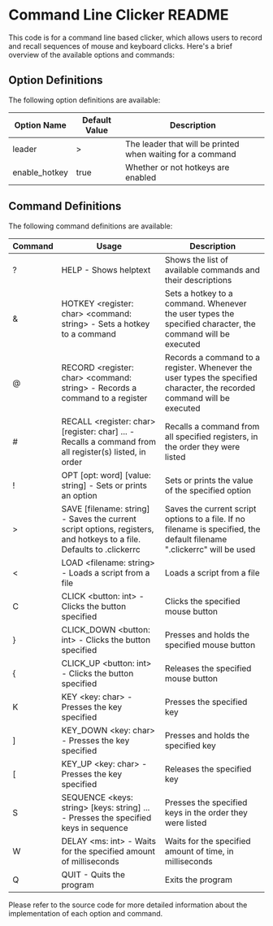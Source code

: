 # Command Line Clicker README

This code is for a command line based clicker, which allows users to record and recall sequences of mouse and keyboard clicks. Here's a brief overview of the available options and commands:

## Option Definitions
The following option definitions are available:

| Option Name   | Default Value | Description |
| ------------- | ------------- | ----------- |
| leader        | >             | The leader that will be printed when waiting for a command |
| enable_hotkey | true		   | Whether or not hotkeys are enabled |

## Command Definitions
The following command definitions are available:

| Command | Usage | Description |
| ------- | ----- | ----------- |
| ?       | HELP - Shows helptext | Shows the list of available commands and their descriptions |
| &       | HOTKEY \<register: char> \<command: string> - Sets a hotkey to a command | Sets a hotkey to a command. Whenever the user types the specified character, the command will be executed |
| @       | RECORD \<register: char> \<command: string> - Records a command to a register | Records a command to a register. Whenever the user types the specified character, the recorded command will be executed |
| #       | RECALL \<register: char> [register: char] ... - Recalls a command from all register(s) listed, in order | Recalls a command from all specified registers, in the order they were listed |
| !       | OPT [opt: word] [value: string] - Sets or prints an option | Sets or prints the value of the specified option |
| >       | SAVE [filename: string] - Saves the current script options, registers, and hotkeys to a file. Defaults to .clickerrc | Saves the current script options to a file. If no filename is specified, the default filename ".clickerrc" will be used |
| <       | LOAD \<filename: string> - Loads a script from a file | Loads a script from a file |
| C       | CLICK \<button: int> - Clicks the button specified | Clicks the specified mouse button |
| }       | CLICK_DOWN \<button: int> - Clicks the button specified | Presses and holds the specified mouse button |
| {       | CLICK_UP \<button: int> - Clicks the button specified | Releases the specified mouse button |
| K       | KEY \<key: char> - Presses the key specified | Presses the specified key |
| ]       | KEY_DOWN \<key: char> - Presses the key specified | Presses and holds the specified key |
| [       | KEY_UP \<key: char> - Presses the key specified | Releases the specified key |
| S       | SEQUENCE \<keys: string> [keys: string] ... - Presses the specified keys in sequence | Presses the specified keys in the order they were listed |
| W       | DELAY \<ms: int> - Waits for the specified amount of milliseconds | Waits for the specified amount of time, in milliseconds |
| Q       | QUIT - Quits the program | Exits the program |

Please refer to the source code for more detailed information about the implementation of each option and command.

